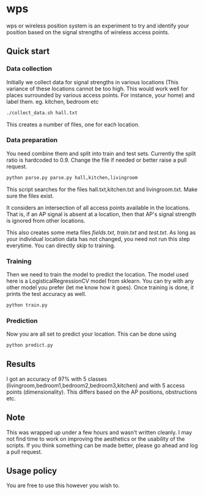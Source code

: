 # wps

wps or wireless position system is an experiment to try and identify your
position based on the signal strengths of wireless access points.

## Quick start

### Data collection

Initially we collect data for signal strengths in various locations (This variance of these locations cannot be too high.
This would work well for places surrounded by various access points. For instance, your home) and label them. eg. kitchen, bedroom etc

```sh
./collect_data.sh hall.txt
```

This creates a number of files, one for each location. 

### Data preparation
You need combine them and split into train and test sets.
Currently the split ratio is hardcoded to 0.9. Change the file if needed or better raise a pull request.

```sh
python parse.py parse.py hall,kitchen,livingroom
```

This script searches for the files hall.txt,kitchen.txt and livingroom.txt. Make sure the files exist.

It considers an intersection of all access points available in the locations.
That is, if an AP signal is absent at a location, then that AP's signal strength is ignored from other locations.

This also creates some meta files *fields.txt*, *train.txt* and *test.txt*.
As long as your individual location data has not changed, you need not run this step everytime. You can directly skip
to training. 

### Training

Then we need to train the model to predict the location. The model used here is a LogisticalRegressionCV model from sklearn.
You can try with any other model you prefer (let me know how it goes). Once training is done, it prints the test accuracy
as well.

```sh
python train.py
```

### Prediction

Now you are all set to predict your location. This can be done using

```sh
python predict.py
```

## Results

I got an accuracy of 97% with 5 classes (livingroom,bedroom1,bedroom2,bedroom3,kitchen) and with 5 access points (dimensionality).
This differs based on the AP positions, obstructions etc. 

## Note

This was wrapped up under a few hours and wasn't written cleanly. I may not find time to work on improving
the aesthetics or the usability of the scripts. If you think something can be made better, please go ahead and
log a pull request.

## Usage policy

You are free to use this however you wish to.


